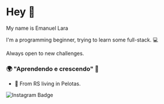 # Hey 👋

My name is Emanuel Lara

I'm a programming beginner, trying to learn some full-stack.  💻

Always open to new challenges.

### 🌍 "Aprendendo e crescendo" 🧠

- 📍 From RS living in Pelotas.

![Instagram Badge](https://img.shields.io/badge/-Instagram-blue?style=flat-square&logo=Instagram&logoColor=yellow&link=https://www.instagram.com/emanuelstori/)

